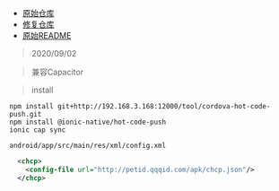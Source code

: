 - [原始仓库](https://github.com/nordnet/cordova-hot-code-push)
- [修复仓库](https://github.com/amosbaby/cordova-hot-code-push)
- [原始README](README_ORIGIN.md)

> 2020/09/02

> 兼容Capacitor

> install
```shell script
npm install git+http://192.168.3.168:12000/tool/cordova-hot-code-push.git
npm install @ionic-native/hot-code-push
ionic cap sync
```

`android/app/src/main/res/xml/config.xml`
```xml
  <chcp>
    <config-file url="http://petid.qqqid.com/apk/chcp.json"/>
  </chcp>
```
